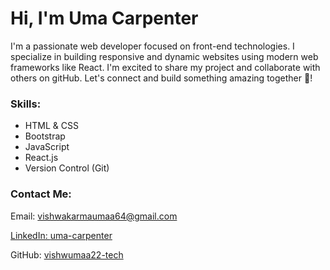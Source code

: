 <div>
          <h1>Hi, I'm Uma Carpenter</h1>
          <p>
            I'm a passionate web developer focused on front-end technologies. 
            I specialize in building responsive and dynamic websites using modern web frameworks like React. 
            I'm excited to share my project and collaborate with others on gitHub.
            Let's connect and build something amazing together <span>&#x1f91d;</span>!
          </p>
     <h3>Skills:</h3>
          <ul>
            <li>HTML & CSS</li>
            <li>Bootstrap</li>
            <li>JavaScript</li>
            <li>React.js</li>
            <li>Version Control (Git)</li>
          </ul>
          <h3>Contact Me:</h3>
          <p>Email: <a href="mailto:vishwakarmauma64@gmail.com">vishwakarmaumaa64@gmail.com </p>
          <p>LinkedIn: <a href="https://linkedin.com/in/uma-vishwakarma-a35b39341">uma-carpenter</a></p>
          <p>GitHub: <a href="https://github.com/vishwumaa22-tech"</a>vishwumaa22-tech</p>
        </div> 
